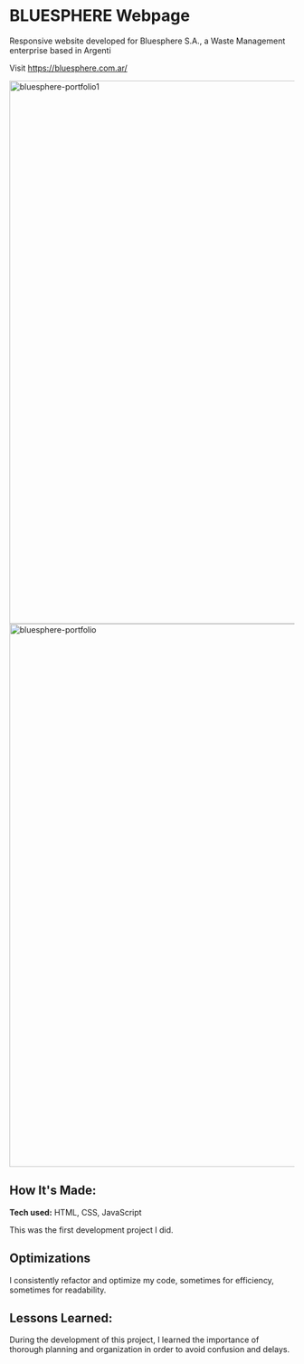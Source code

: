 # BLUESPHERE Webpage
Responsive website developed for Bluesphere S.A., a Waste Management enterprise based in Argenti

Visit https://bluesphere.com.ar/

<img width="960" alt="bluesphere-portfolio1" src="https://user-images.githubusercontent.com/103281038/232534697-3fd82dd6-90d2-4625-865e-e42cb9f3f8b8.png">

<img width="960" alt="bluesphere-portfolio" src="https://user-images.githubusercontent.com/103281038/232534548-8bd48c84-3439-46a9-9053-e6b23e6289ea.png">

## How It's Made:

**Tech used:** HTML, CSS, JavaScript

This was the first development project I did.

## Optimizations

I consistently refactor and optimize my code, sometimes for efficiency, sometimes for readability.

## Lessons Learned:

During the development of this project, I learned the importance of thorough planning and organization in order to avoid confusion and delays.
